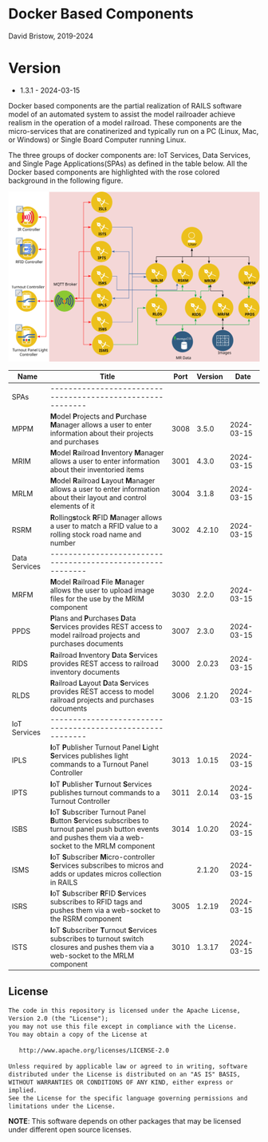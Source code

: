 # Docker Based Components
David Bristow, 2019-2024

# Version
* 1.3.1 - 2024-03-15
 
Docker based components are the partial realization of RAILS software model of an automated system to assist the model railroader achieve realism in the operation of a model railroad. These components are the micro-services that are conatinerized and typically run on a PC (Linux, Mac, or Windows) or Single Board Computer running Linux.

The three groups of docker components are: IoT Services, Data Services, and Single Page Applications(SPAs) as defined in the table below. All the Docker based components are highlighted with the rose colored background in the following figure.

![System Design](https://github.com/djbristow/RAILS/blob/master/Docker%20Based/docker-based-ms.svg)

|Name |Title                                  |Port |Version|Date     |
|-----|----------------------------------------------------------|-----|-------|---------|
|SPAs|----------------------------------------------------------|
|MPPM|**M**odel **P**rojects and **P**urchase **M**anager allows a user to enter information about their projects and purchases|3008|3.5.0|2024-03-15|
|MRIM|**M**odel **R**ailroad **I**nventory **M**anager allows a user to enter information about their inventoried items|3001|4.3.0|2024-03-15|
|MRLM|**M**odel **R**ailroad **L**ayout **M**anager allows a user to enter information about their layout and control elements of it|3004|3.1.8|2024-03-15|
|RSRM|**R**olling**s**tock **R**FID **M**anager allows a user to match a RFID value to a rolling stock road name and number|3002|4.2.10|2024-03-15|
|Data Services|----------------------------------------------------------|
|MRFM|**M**odel **R**ailroad **F**ile **M**anager  allows the user to upload image files for the use by the MRIM component|3030|2.2.0|2024-03-15|
|PPDS|**P**lans and **P**urchases **D**ata **S**ervices  provides REST access to model railroad projects and purchases documents|3007|2.3.0|2024-03-15|
|RIDS|**R**ailroad **I**nventory **D**ata **S**ervices provides REST access to railroad inventory documents|3000|2.0.23|2024-03-15|
|RLDS|**R**ailroad **L**ayout **D**ata **S**ervices provides REST access to model railroad projects and purchases documents|3006|2.1.20|2024-03-15|
|IoT Services|----------------------------------------------------------|
|IPLS|**I**oT **P**ublisher Turnout Panel **L**ight **S**ervices publishes light commands to a Turnout Panel Controller|3013|1.0.15|2024-03-15|
|IPTS|**I**oT **P**ublisher **T**urnout **S**ervices publishes turnout commands to a Turnout Controller|3011|2.0.14|2024-03-15|
|ISBS|**I**oT **S**ubscriber Turnout Panel **B**utton **S**ervices subscribes to turnout panel push button events and pushes them via a web-socket to the MRLM component|3014|1.0.20|2024-03-15|
|ISMS|**I**oT **S**ubscriber **M**icro-controller **S**ervices subscribes to micros and adds or updates micros collection in RAILS||2.1.20|2024-03-15|
|ISRS|**I**oT **S**ubscriber **R**FID **S**ervices subscribes to RFID tags and pushes them via a web-socket to the RSRM component|3005|1.2.19|2024-03-15|
|ISTS|**I**oT **S**ubscriber **T**urnout **S**ervices subscribes to turnout switch closures and pushes them via a web-socket to the MRLM component|3010|1.3.17|2024-03-15|

## License

    The code in this repository is licensed under the Apache License, Version 2.0 (the "License");
    you may not use this file except in compliance with the License.
    You may obtain a copy of the License at

       http://www.apache.org/licenses/LICENSE-2.0

    Unless required by applicable law or agreed to in writing, software
    distributed under the License is distributed on an "AS IS" BASIS,
    WITHOUT WARRANTIES OR CONDITIONS OF ANY KIND, either express or implied.
    See the License for the specific language governing permissions and
    limitations under the License.

**NOTE**: This software depends on other packages that may be licensed under different open source licenses.

